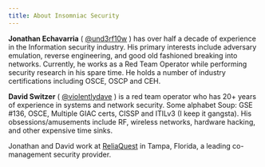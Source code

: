 ```yaml
---
title: About Insomniac Security
---
```


**Jonathan Echavarria** ( [@und3rf10w](https://twitter.com/und3rf10w) ) has over half a decade of experience in the Information security industry. His primary interests include adversary emulation, reverse engineering, and good old fashioned breaking into networks. Currently, he works as a Red Team Operator while performing security research in his spare time. He holds a number of industry certifications including OSCE, OSCP and CEH.

**David Switzer** ( [@violentlydave](https://twitter.com/violentlydave) ) is a red team operator who has 20+ years of experience in systems and network security.  Some alphabet Soup: GSE #136, OSCE, Multiple GIAC certs, CISSP and ITILv3 (I keep it gangsta).  His obsessions/amusements include RF, wireless networks, hardware hacking, and other expensive time sinks.

Jonathan and David work at [ReliaQuest](https://www.reliaquest.com) in Tampa, Florida, a leading co-management security provider.
